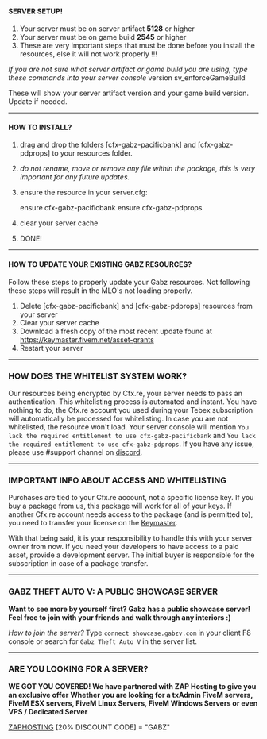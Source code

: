 #### SERVER SETUP!

1. Your server must be on server artifact **5128** or higher
2. Your server must be on game build **2545** or higher
3. These are very important steps that must be done before you install the resources, else it will not work properly !!!

*If you are not sure what server artifact or game build you are using, type these commands into your server console*
version
sv_enforceGameBuild

These will show your server artifact version and your game build version.  Update if needed.

-------

#### HOW TO INSTALL?

1. drag and drop the folders [cfx-gabz-pacificbank] and [cfx-gabz-pdprops] to your resources folder.
2. *do not rename, move or remove any file within the package, this is very important for any future updates.*
3. ensure the resource in your server.cfg:
    
    ensure cfx-gabz-pacificbank
    ensure cfx-gabz-pdprops

4. clear your server cache
5. DONE!

-------

#### HOW TO UPDATE YOUR EXISTING GABZ RESOURCES?

Follow these steps to properly update your Gabz resources. Not following these steps will result in the MLO's not loading properly.

1. Delete [cfx-gabz-pacificbank] and [cfx-gabz-pdprops] resources from your server
2. Clear your server cache
3. Download a fresh copy of the most recent update found at https://keymaster.fivem.net/asset-grants
4. Restart your server

-------

### HOW DOES THE WHITELIST SYSTEM WORK?

Our resources being encrypted by Cfx.re, your server needs to pass an authentication. This whitelisting process is automated and instant.
You have nothing to do, the Cfx.re account you used during your Tebex subscription will automatically be processed for whitelisting. 
In case you are not whitelisted, the resource won't load. Your server console will mention `You lack the required entitlement to use cfx-gabz-pacificbank` and `You lack the required entitlement to use cfx-gabz-pdprops`.
If you have any issue, please use #support channel on [discord](https://discord.gg/gabz).

-------

### IMPORTANT INFO ABOUT ACCESS AND WHITELISTING

Purchases are tied to your Cfx.re account, not a specific license key.
If you buy a package from us, this package will work for all of your keys. 
If another Cfx.re account needs access to the package (and is permitted to), you need to transfer your license on the [Keymaster](https://keymaster.fivem.net/asset-grants).

With that being said, it is your responsibility to handle this with your server owner from now.
If you need your developers to have access to a paid asset, provide a development server.
The initial buyer is responsible for the subscription in case of a package transfer.

-------

### GABZ THEFT AUTO V: A PUBLIC SHOWCASE SERVER

**Want to see more by yourself first? Gabz has a public showcase server!**
**Feel free to join with your friends and walk through any interiors :)**

*How to join the server?* Type ` connect showcase.gabzv.com ` in your client F8 console or search for ` Gabz Theft Auto V ` in the server list.

-------

### ARE YOU LOOKING FOR A SERVER?

**WE GOT YOU COVERED! We have partnered with ZAP Hosting to give you an exclusive offer**
**Whether you are looking for a txAdmin FiveM servers, FiveM ESX servers, FiveM Linux Servers, FiveM Windows Servers or even VPS / Dedicated Server**

[ZAPHOSTING](https://zap-hosting.com/gabz)
[20% DISCOUNT CODE] = "GABZ"